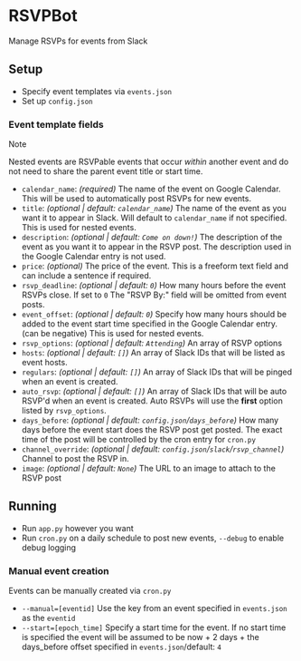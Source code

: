 # RSVPBot

Manage RSVPs for events from Slack

## Setup

* Specify event templates via `events.json`
* Set up `config.json`

### Event template fields

> [!NOTE]  
> Nested events are RSVPable events that occur *within* another event and do not need to share the parent event title or start time.

* `calendar_name`: *(required)* The name of the event on Google Calendar. This will be used to automatically post RSVPs for new events.
* `title`: *(optional | default: `calendar_name`)* The name of the event as you want it to appear in Slack. Will default to `calendar_name` if not specified. This is used for nested events.
* `description`: *(optional | default: `Come on down!`)* The description of the event as you want it to appear in the RSVP post. The description used in the Google Calendar entry is not used.
* `price`: *(optional)* The price of the event. This is a freeform text field and can include a sentence if required.
* `rsvp_deadline`: *(optional | default: `0`)* How many hours before the event RSVPs close. If set to `0` The "RSVP By:" field will be omitted from event posts.
* `event_offset`: *(optional | default: `0`)* Specify how many hours should be added to the event start time specified in the Google Calendar entry. (can be negative) This is used for nested events.
* `rsvp_options`: *(optional | default: `Attending`)* An array of RSVP options
* `hosts`: *(optional | default: `[]`)* An array of Slack IDs that will be listed as event hosts.
* `regulars`: *(optional | default: `[]`)* An array of Slack IDs that will be pinged when an event is created.
* `auto_rsvp`: *(optional | default: `[]`)* An array of Slack IDs that will be auto RSVP'd when an event is created. Auto RSVPs will use the **first** option listed by `rsvp_options`.
* `days_before`: *(optional | default: `config.json`/`days_before`)* How many days before the event start does the RSVP post get posted. The exact time of the post will be controlled by the cron entry for `cron.py`
* `channel_override`: *(optional | default: `config.json`/`slack`/`rsvp_channel`)* Channel to post the RSVP in.
* `image`: *(optional | default: `None`)* The URL to an image to attach to the RSVP post

## Running

* Run `app.py` however you want
* Run `cron.py` on a daily schedule to post new events, `--debug` to enable debug logging 

### Manual event creation

Events can be manually created via `cron.py`

* `--manual=[eventid]` Use the key from an event specified in `events.json` as the `eventid`
* `--start=[epoch_time]` Specify a start time for the event. If no start time is specified the event will be assumed to be now + 2 days + the days_before offset specified in `events.json`/default: `4`
